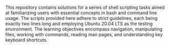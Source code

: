 This repository contains solutions for a series of shell scripting tasks aimed at familiarizing users with essential concepts in bash and command line usage. The scripts provided here adhere to strict guidelines, each being exactly two lines long and employing Ubuntu 20.04 LTS as the testing environment. The learning objectives encompass navigation, manipulating files, working with commands, reading man pages, and understanding key keyboard shortcuts.
